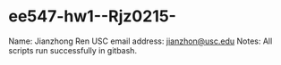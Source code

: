 # ee547-hw1--Rjz0215-
Name: Jianzhong Ren
USC email address: jianzhon@usc.edu
Notes: All scripts run successfully in gitbash.
